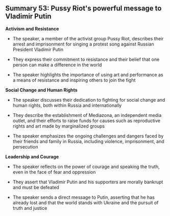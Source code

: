 ## Summary 53: Pussy Riot's powerful message to Vladimir Putin

**Activism and Resistance**

- The speaker, a member of the activist group Pussy Riot, describes their arrest and imprisonment for singing a protest song against Russian President Vladimir Putin
- They express their commitment to resistance and their belief that one person can make a difference in the world
- The speaker highlights the importance of using art and performance as a means of resistance and inspiring others to join the fight

**Social Change and Human Rights**

- The speaker discusses their dedication to fighting for social change and human rights, both within Russia and internationally
- They describe the establishment of Mediazona, an independent media outlet, and their efforts to raise funds for causes such as reproductive rights and art made by marginalized groups
- The speaker emphasizes the ongoing challenges and dangers faced by their friends and family in Russia, including violence, imprisonment, and persecution

**Leadership and Courage**

- The speaker reflects on the power of courage and speaking the truth, even in the face of fear and oppression
- They assert that Vladimir Putin and his supporters are morally bankrupt and must be defeated
- The speaker sends a direct message to Putin, asserting that he has already lost and that the world stands with Ukraine and the pursuit of truth and justice